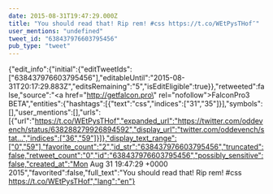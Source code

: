 ```yaml
---
date: 2015-08-31T19:47:29.000Z
title: "You should read that! Rip rem! #css https://t.co/WEtPysTHof″"
user_mentions: "undefined"
tweet_id: "638437976603795456"
pub_type: "tweet"
---
```

{"edit_info":{"initial":{"editTweetIds":["638437976603795456"],"editableUntil":"2015-08-31T20:17:29.883Z","editsRemaining":"5","isEditEligible":true}},"retweeted":false,"source":"<a href=\"http://getfalcon.pro\" rel=\"nofollow\">FalconPro3 BETA</a>","entities":{"hashtags":[{"text":"css","indices":["31","35"]}],"symbols":[],"user_mentions":[],"urls":[{"url":"https://t.co/WEtPysTHof","expanded_url":"https://twitter.com/oddevench/status/638288279926894592","display_url":"twitter.com/oddevench/stat…","indices":["36","59"]}]},"display_text_range":["0","59"],"favorite_count":"2","id_str":"638437976603795456","truncated":false,"retweet_count":"0","id":"638437976603795456","possibly_sensitive":false,"created_at":"Mon Aug 31 19:47:29 +0000 2015","favorited":false,"full_text":"You should read that! Rip rem! #css https://t.co/WEtPysTHof","lang":"en"}
